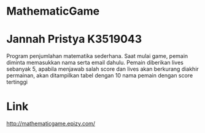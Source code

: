 # MathematicGame

# Jannah Pristya K3519043

Program penjumlahan matematika sederhana. Saat mulai game, pemain diminta memasukkan nama serta email dahulu. Pemain diberikan lives sebanyak 5, apabila menjawab salah score dan lives akan berkurang
diakhir permainan, akan ditampilkan tabel dengan 10 nama pemain dengan score tertinggi
# Link

http://mathematicgame.epizy.com/
